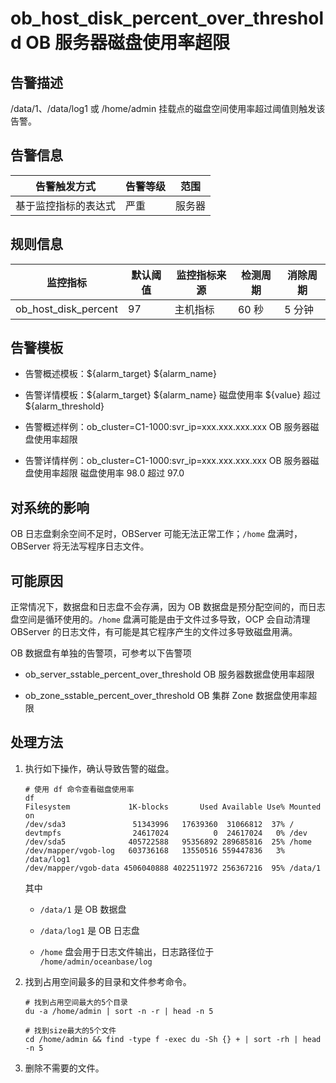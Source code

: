 # ob_host_disk_percent_over_threshold OB 服务器磁盘使用率超限

## 告警描述

/data/1、/data/log1 或 /home/admin 挂载点的磁盘空间使用率超过阈值则触发该告警。

## 告警信息

|   告警触发方式   | 告警等级 | 范围  |
|------------|------|-----|
| 基于监控指标的表达式 | 严重   | 服务器 |

## 规则信息

|         监控指标         | 默认阈值 | 监控指标来源 | 检测周期 | 消除周期 |
|----------------------|------|--------|------|------|
| ob_host_disk_percent | 97   | 主机指标   | 60 秒 | 5 分钟 |

## 告警模板

* 告警概述模板：${alarm_target} ${alarm_name}

* 告警详情模板：${alarm_target} ${alarm_name} 磁盘使用率 ${value} 超过 ${alarm_threshold}

* 告警概述样例：ob_cluster=C1-1000:svr_ip=xxx.xxx.xxx.xxx OB 服务器磁盘使用率超限

* 告警详情样例：ob_cluster=C1-1000:svr_ip=xxx.xxx.xxx.xxx OB 服务器磁盘使用率超限 磁盘使用率 98.0 超过 97.0

## 对系统的影响

OB 日志盘剩余空间不足时，OBServer 可能无法正常工作；`/home` 盘满时，OBServer 将无法写程序日志文件。

## 可能原因

正常情况下，数据盘和日志盘不会存满，因为 OB 数据盘是预分配空间的，而日志盘空间是循环使用的。`/home` 盘满可能是由于文件过多导致，OCP 会自动清理 OBServer 的日志文件，有可能是其它程序产生的文件过多导致磁盘用满。

OB 数据盘有单独的告警项，可参考以下告警项

* ob_server_sstable_percent_over_threshold OB 服务器数据盘使用率超限

* ob_zone_sstable_percent_over_threshold OB 集群 Zone 数据盘使用率超限

## 处理方法

1. 执行如下操作，确认导致告警的磁盘。

   ```shell
   # 使用 df 命令查看磁盘使用率
   df
   Filesystem             1K-blocks       Used Available Use% Mounted on
   /dev/sda3               51343996   17639360  31066812  37% /
   devtmpfs                24617024          0  24617024   0% /dev
   /dev/sda5              405722588   95356892 289685816  25% /home
   /dev/mapper/vgob-log   603736168   13550516 559447836   3% /data/log1
   /dev/mapper/vgob-data 4506040888 4022511972 256367216  95% /data/1
   ```

   其中
   * `/data/1` 是 OB 数据盘

   * `/data/log1` 是 OB 日志盘

   * `/home` 盘会用于日志文件输出，日志路径位于 `/home/admin/oceanbase/log`

2. 找到占用空间最多的目录和文件参考命令。

   ```shell
   # 找到占用空间最大的5个目录
   du -a /home/admin | sort -n -r | head -n 5

   # 找到size最大的5个文件
   cd /home/admin && find -type f -exec du -Sh {} + | sort -rh | head -n 5
   ```

3. 删除不需要的文件。
